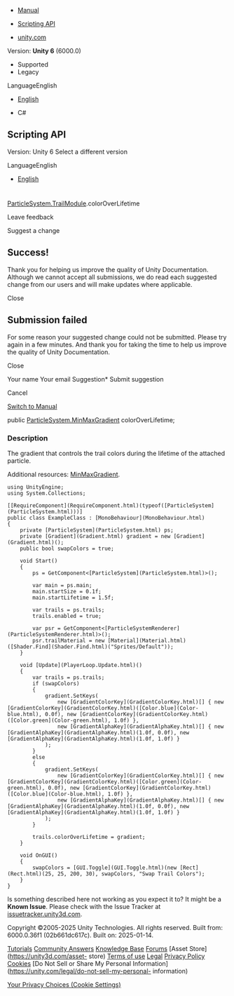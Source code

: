 [ ]()

  * [Manual](../Manual/index.html)
  * [Scripting API](../ScriptReference/index.html)

  * [unity.com](https://unity.com/)

Version: **Unity 6** (6000.0)

  * Supported
  * Legacy

LanguageEnglish

  * [English]()

  * C#

[ ](https://docs.unity3d.com)

## Scripting API

Version: Unity 6 Select a different version

LanguageEnglish

  * [English]()

#
[ParticleSystem.TrailModule](ParticleSystem.TrailModule.html).colorOverLifetime

Leave feedback

Suggest a change

## Success!

Thank you for helping us improve the quality of Unity Documentation. Although
we cannot accept all submissions, we do read each suggested change from our
users and will make updates where applicable.

Close

## Submission failed

For some reason your suggested change could not be submitted. Please <a>try
again</a> in a few minutes. And thank you for taking the time to help us
improve the quality of Unity Documentation.

Close

Your name Your email Suggestion* Submit suggestion

Cancel

[Switch to Manual](../Manual/class-ParticleSystem.html "Go to ParticleSystem
Component in the Manual")

public [ParticleSystem.MinMaxGradient](ParticleSystem.MinMaxGradient.html)
colorOverLifetime;

### Description

The gradient that controls the trail colors during the lifetime of the
attached particle.

Additional resources: [MinMaxGradient](ParticleSystem.MinMaxGradient.html).

    
    
    using UnityEngine;
    using System.Collections;  
      
    [[RequireComponent](RequireComponent.html)(typeof([ParticleSystem](ParticleSystem.html)))]
    public class ExampleClass : [MonoBehaviour](MonoBehaviour.html)
    {
        private [ParticleSystem](ParticleSystem.html) ps;
        private [Gradient](Gradient.html) gradient = new [Gradient](Gradient.html)();
        public bool swapColors = true;  
      
        void Start()
        {
            ps = GetComponent<[ParticleSystem](ParticleSystem.html)>();  
      
            var main = ps.main;
            main.startSize = 0.1f;
            main.startLifetime = 1.5f;  
      
            var trails = ps.trails;
            trails.enabled = true;  
      
            var psr = GetComponent<[ParticleSystemRenderer](ParticleSystemRenderer.html)>();
            psr.trailMaterial = new [Material](Material.html)([Shader.Find](Shader.Find.html)("Sprites/Default"));
        }  
      
        void [Update](PlayerLoop.Update.html)()
        {
            var trails = ps.trails;
            if (swapColors)
            {
                gradient.SetKeys(
                    new [GradientColorKey](GradientColorKey.html)[] { new [GradientColorKey](GradientColorKey.html)([Color.blue](Color-blue.html), 0.0f), new [GradientColorKey](GradientColorKey.html)([Color.green](Color-green.html), 1.0f) },
                    new [GradientAlphaKey](GradientAlphaKey.html)[] { new [GradientAlphaKey](GradientAlphaKey.html)(1.0f, 0.0f), new [GradientAlphaKey](GradientAlphaKey.html)(1.0f, 1.0f) }
                );
            }
            else
            {
                gradient.SetKeys(
                    new [GradientColorKey](GradientColorKey.html)[] { new [GradientColorKey](GradientColorKey.html)([Color.green](Color-green.html), 0.0f), new [GradientColorKey](GradientColorKey.html)([Color.blue](Color-blue.html), 1.0f) },
                    new [GradientAlphaKey](GradientAlphaKey.html)[] { new [GradientAlphaKey](GradientAlphaKey.html)(1.0f, 0.0f), new [GradientAlphaKey](GradientAlphaKey.html)(1.0f, 1.0f) }
                );
            }  
      
            trails.colorOverLifetime = gradient;
        }  
      
        void OnGUI()
        {
            swapColors = [GUI.Toggle](GUI.Toggle.html)(new [Rect](Rect.html)(25, 25, 200, 30), swapColors, "Swap Trail Colors");
        }
    }
    

Is something described here not working as you expect it to? It might be a
**Known Issue**. Please check with the Issue Tracker at
[issuetracker.unity3d.com](https://issuetracker.unity3d.com).

Copyright ©2005-2025 Unity Technologies. All rights reserved. Built from:
6000.0.36f1 (02b661dc617c). Built on: 2025-01-14.

[Tutorials](https://unity3d.com/learn) [Community
Answers](https://answers.unity3d.com) [Knowledge
Base](https://support.unity3d.com/hc/en-us)
[Forums](https://forum.unity3d.com) [Asset Store](https://unity3d.com/asset-
store) [Terms of use](https://docs.unity3d.com/Manual/TermsOfUse.html)
[Legal](https://unity.com/legal) [Privacy
Policy](https://unity.com/legal/privacy-policy)
[Cookies](https://unity.com/legal/cookie-policy) [Do Not Sell or Share My
Personal Information](https://unity.com/legal/do-not-sell-my-personal-
information)

[Your Privacy Choices (Cookie Settings)](javascript:void\(0\);)

